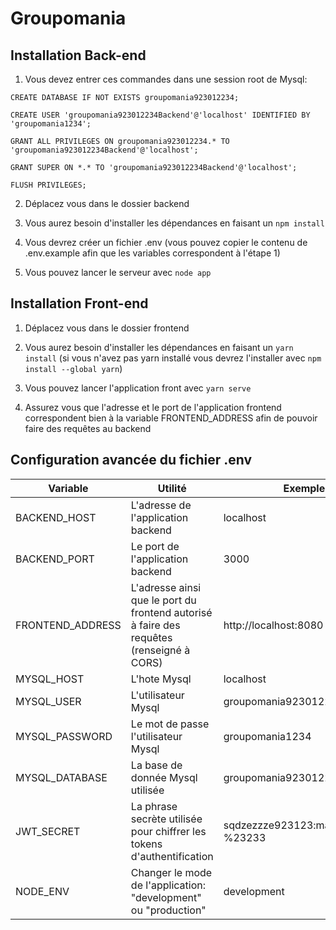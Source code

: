 # Groupomania
## Installation Back-end
1. Vous devez entrer ces commandes dans une session root de Mysql:
```
CREATE DATABASE IF NOT EXISTS groupomania923012234;

CREATE USER 'groupomania923012234Backend'@'localhost' IDENTIFIED BY 'groupomania1234';

GRANT ALL PRIVILEGES ON groupomania923012234.* TO 'groupomania923012234Backend'@'localhost';

GRANT SUPER ON *.* TO 'groupomania923012234Backend'@'localhost';

FLUSH PRIVILEGES;
```

2. Déplacez vous dans le dossier backend

3. Vous aurez besoin d'installer les dépendances en faisant un ```npm install```

4. Vous devrez créer un fichier .env (vous pouvez copier le contenu de .env.example afin que les variables correspondent à l'étape 1)

5. Vous pouvez lancer le serveur avec ```node app```

## Installation Front-end
1. Déplacez vous dans le dossier frontend 

2. Vous aurez besoin d'installer les dépendances en faisant un ```yarn install``` (si vous n'avez pas yarn installé vous devrez l'installer avec ```npm install --global yarn```)

3. Vous pouvez lancer l'application front avec ```yarn serve```

4. Assurez vous que l'adresse et le port de l'application frontend correspondent bien à la variable FRONTEND_ADDRESS afin de pouvoir faire des requêtes au backend

## Configuration avancée du fichier .env
|Variable|Utilité|Exemple|
|----------------|--------------------|------------
|BACKEND_HOST|L'adresse de l'application backend|localhost|
|BACKEND_PORT|Le port de l'application backend|3000|
|FRONTEND_ADDRESS|L'adresse ainsi que le port du frontend autorisé à faire des requêtes (renseigné à CORS)|http://localhost:8080|
|MYSQL_HOST|L'hote Mysql|localhost|
|MYSQL_USER|L'utilisateur Mysql|groupomania923012234Backend|
|MYSQL_PASSWORD|Le mot de passe l'utilisateur Mysql|groupomania1234|
|MYSQL_DATABASE|La base de donnée Mysql utilisée|groupomania923012234|
|JWT_SECRET|La phrase secrète utilisée pour chiffrer les tokens d'authentification|sqdzezzze923123:maz:ZMEz?%23233|
|NODE_ENV|Changer le mode de l'application: "development" ou "production"|development|
